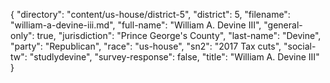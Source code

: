 {
  "directory": "content/us-house/district-5",
  "district": 5,
  "filename": "william-a-devine-iii.md",
  "full-name": "William A. Devine III",
  "general-only": true,
  "jurisdiction": "Prince George's County",
  "last-name": "Devine",
  "party": "Republican",
  "race": "us-house",
  "sn2": "2017 Tax cuts",
  "social-tw": "studlydevine",
  "survey-response": false,
  "title": "William A. Devine III"
}
